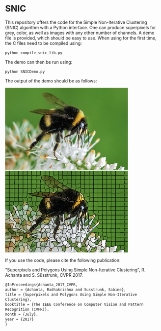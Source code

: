 # SNIC

This repository offers the code for the Simple Non-Iterative Clustering (SNIC) algorithm with a Python interface. One can produce superpixels for grey, color, as well as images with any other number of channels. A demo file is provided, which should be easy to use. When using for the first time, the C files need to be compiled using:
```
python compile_snic_lib.py
```

The demo can then be run using:
```
python SNICDemo.py
```
The output of the demo should be as follows:

<p float="center">
  <img src="https://github.com/achanta/SNIC/blob/master/snic_python_interface/bee.png" width="400" />
  <img src="https://github.com/achanta/SNIC/blob/master/snic_python_interface/bee_snic.png" width="400" /> 
</p>

If you use the code, please cite the following publication:

"Superpixels and Polygons Using Simple Non-Iterative Clustering", R. Achanta and S. Süsstrunk, CVPR 2017.

```
@InProceedings{Achanta_2017_CVPR,
author = {Achanta, Radhakrishna and Susstrunk, Sabine},
title = {Superpixels and Polygons Using Simple Non-Iterative Clustering},
booktitle = {The IEEE Conference on Computer Vision and Pattern Recognition (CVPR)},
month = {July},
year = {2017}
}
```
